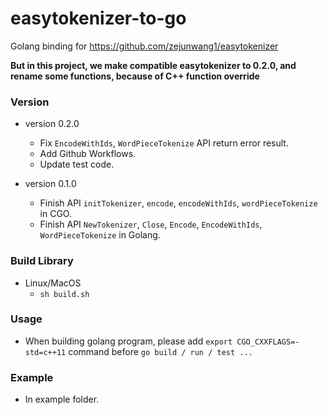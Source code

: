 # easytokenizer-to-go
Golang binding for https://github.com/zejunwang1/easytokenizer

**But in this project, we make compatible easytokenizer to 0.2.0, and rename some functions, because of C++ function override**

### Version

* version 0.2.0
  * Fix `EncodeWithIds`, `WordPieceTokenize` API return error result.
  * Add Github Workflows.
  * Update test code.

* version 0.1.0
  * Finish API `initTokenizer`, `encode`, `encodeWithIds`, `wordPieceTokenize` in CGO.
  * Finish API `NewTokenizer`, `Close`, `Encode`, `EncodeWithIds`, `WordPieceTokenize` in Golang.

### Build Library

* Linux/MacOS
	* `sh build.sh`

### Usage

* When building golang program, please add `export CGO_CXXFLAGS=-std=c++11` command before `go build / run / test ...`


### Example

* In example folder.
